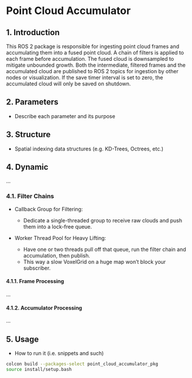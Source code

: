 # Point Cloud Accumulator

## 1. Introduction
This ROS 2 package is responsible for ingesting point cloud frames and accumulating them into a fused point cloud. A chain of filters is applied to each frame before accumulation. The fused cloud is downsampled to mitigate unbounded growth. Both the intermediate, filtered frames and the accumulated cloud are published to ROS 2 topics for ingestion by other nodes or visualization. If the save timer interval is set to zero, the accumulated cloud will only be saved on shutdown.



## 2. Parameters
+ Describe each parameter and its purpose



## 3. Structure
+ Spatial indexing data structures (e.g. KD-Trees, Octrees, etc.)



## 4. Dynamic
...

### 4.1. Filter Chains
+ Callback Group for Filtering:
    * Dedicate a single-threaded group to receive raw clouds and push them into a lock-free queue.

+ Worker Thread Pool for Heavy Lifting:
    * Have one or two threads pull off that queue, run the filter chain and accumulation, then publish.
    * This way a slow VoxelGrid on a huge map won’t block your subscriber.

#### 4.1.1. Frame Processing
...

#### 4.1.2. Accumulator Processing
...



## 5. Usage
+ How to run it (i.e. snippets and such)

```bash
colcon build --packages-select point_cloud_accumulator_pkg
source install/setup.bash
```

```bash

```
